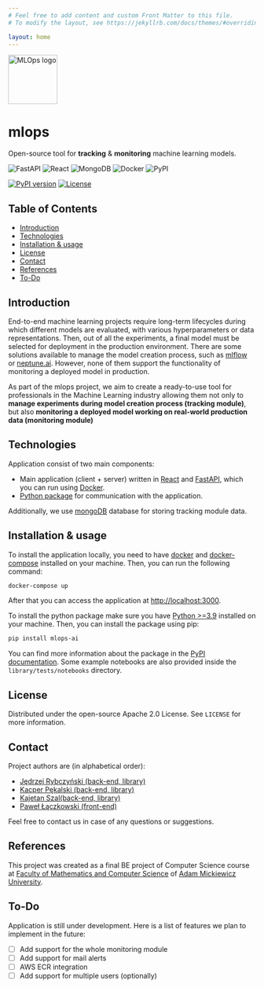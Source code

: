 ```yaml
---
# Feel free to add content and custom Front Matter to this file.
# To modify the layout, see https://jekyllrb.com/docs/themes/#overriding-theme-defaults

layout: home
---
```


<img src="https://github.com/kajetsz/mlops/blob/develop/client/public/mlops.svg" alt="MLOps logo" height="100">

# mlops
Open-source tool for **tracking** & **monitoring** machine learning models. 

![FastAPI](https://img.shields.io/badge/FastAPI-009688.svg?style=for-the-badge&logo=FastAPI&logoColor=white)
![React](https://img.shields.io/badge/react-%2320232a.svg?style=for-the-badge&logo=react&logoColor=%2361DAFB)
![MongoDB](https://img.shields.io/badge/MongoDB-%234ea94b.svg?style=for-the-badge&logo=mongodb&logoColor=white)
![Docker](https://img.shields.io/badge/docker-%230db7ed.svg?style=for-the-badge&logo=docker&logoColor=white)
![PyPI](https://img.shields.io/badge/PyPI-3775A9.svg?style=for-the-badge&logo=PyPI&logoColor=white)

[![PyPI version](https://badge.fury.io/py/mlops-ai.svg)](https://badge.fury.io/py/mlops-ai)
[![License](https://img.shields.io/badge/License-Apache_2.0-blue.svg)](https://opensource.org/licenses/Apache-2.0)

## Table of Contents
- [Introduction](#introduction)
- [Technologies](#technologies)
- [Installation & usage](#installation--usage)
- [License](#license)
- [Contact](#contact)
- [References](#references)
- [To-Do](#to-do)

## Introduction

End-to-end machine learning projects require long-term lifecycles during which different models are evaluated,
with various hyperparameters or data representations. 
Then, out of all the experiments, a final model must be selected for deployment in the production environment.
There are some solutions available to manage the model creation process, such as [mlflow](https://mlflow.org/)
or [neptune.ai](https://neptune.ai/). However, none of them support the functionality of monitoring a deployed model in production.

As part of the mlops project, we aim to create a ready-to-use tool for professionals in the Machine Learning industry 
allowing them not only to **manage experiments during model creation process (tracking module)**, 
but also **monitoring a deployed model working on real-world production data (monitoring module)**

## Technologies

Application consist of two main components:
- Main application (client + server) written in [React](https://reactjs.org/) and [FastAPI](https://fastapi.tiangolo.com/), 
which you can run using [Docker](https://www.docker.com/).
- [Python package](https://pypi.org/project/mlops-ai/) for communication with the application.

Additionally, we use [mongoDB](https://www.mongodb.com/) database for storing tracking module data.

## Installation & usage

To install the application locally, you need to have [docker](https://docs.docker.com/get-docker/) and 
[docker-compose](https://docs.docker.com/compose/install/) installed on your machine. 
Then, you can run the following command:

```bash
docker-compose up
```

After that you can access the application at [http://localhost:3000](http://localhost:3000).


To install the python package make sure you have [Python >=3.9](https://www.python.org/downloads/) installed on your machine.
Then, you can install the package using pip:

```bash
pip install mlops-ai
```

You can find more information about the package in the [PyPI documentation](https://pypi.org/project/mlops-ai/).
Some example notebooks are also provided inside the `library/tests/notebooks` directory.


## License

Distributed under the open-source Apache 2.0 License. See `LICENSE` for more information.


## Contact

Project authors are (in alphabetical order):
- [Jędrzej Rybczyński (back-end, library)](https://github.com/directtt)
- [Kacper Pękalski (back-end, library)](https://github.com/kacperxxx)
- [Kajetan Szal(back-end, library)](https://github.com/kajetsz/)
- [Paweł Łączkowski (front-end)](https://github.com/dzikafoczka)

Feel free to contact us in case of any questions or suggestions.

## References

This project was created as a final BE project of Computer Science course at
[Faculty of Mathematics and Computer Science](https://wmi.amu.edu.pl/en) 
of [Adam Mickiewicz University](https://amu.edu.pl/en). 

## To-Do

Application is still under development.
Here is a list of features we plan to implement in the future:
- [ ] Add support for the whole monitoring module
- [ ] Add support for mail alerts
- [ ] AWS ECR integration
- [ ] Add support for multiple users (optionally)
